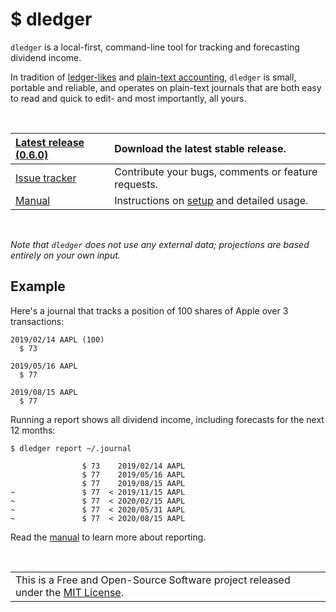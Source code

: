 # $ dledger

`dledger` is a local-first, command-line tool for tracking and forecasting dividend income.

In tradition of [ledger-likes](https://plaintextaccounting.org/#plain-text-accounting-apps) and [plain-text accounting](https://plaintextaccounting.org), `dledger` is small, portable and reliable, and operates on plain-text journals that are both easy to read and quick to edit- and most importantly, all yours.

<br />

| [Latest release (0.6.0)](https://github.com/jhauberg/dledger/releases/tag/0.6.0) | Download the latest stable release.                 |
| :------------------------------------------------------------------------------- | :-------------------------------------------------- |
| [Issue tracker](https://github.com/jhauberg/dledger/issues)                      | Contribute your bugs, comments or feature requests. |
| [Manual](MANUAL.md)                                                              | Instructions on [setup](MANUAL.md#install) and detailed usage.           |

<br />

*Note that `dledger` does not use any external data; projections are based entirely on your own input.*

## Example

Here's a journal that tracks a position of 100 shares of Apple over 3 transactions:

```
2019/02/14 AAPL (100)
  $ 73

2019/05/16 AAPL
  $ 77

2019/08/15 AAPL
  $ 77
```

Running a report shows all dividend income, including forecasts for the next 12 months:

```shell
$ dledger report ~/.journal
```
```console
                $ 73    2019/02/14 AAPL
                $ 77    2019/05/16 AAPL
                $ 77    2019/08/15 AAPL
~               $ 77  < 2019/11/15 AAPL
~               $ 77  < 2020/02/15 AAPL
~               $ 77  < 2020/05/31 AAPL
~               $ 77  < 2020/08/15 AAPL
```

Read the [manual](MANUAL.md#reports) to learn more about reporting.

<br />

<table>
  <tr>
    <td>
      This is a Free and Open-Source Software project released under the <a href="LICENSE">MIT License</a>.
    </td>
  </tr>
</table>
